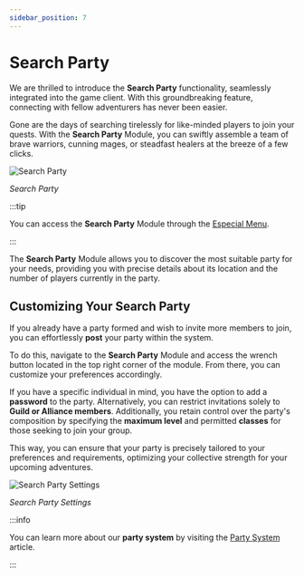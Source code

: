 ```yaml
---
sidebar_position: 7
---
```


# Search Party

We are thrilled to introduce the **Search Party** functionality, seamlessly integrated into the game client. With this groundbreaking feature, connecting with fellow adventurers has never been easier.

Gone are the days of searching tirelessly for like-minded players to join your quests. With the **Search Party** Module, you can swiftly assemble a team of brave warriors, cunning mages, or steadfast healers at the breeze of a few clicks.

![Search Party](/img/client-features/search-party.jpg)

_Search Party_

:::tip

You can access the **Search Party** Module through the [Especial Menu](/client-features/especial-menu).

:::

The **Search Party** Module allows you to discover the most suitable party for your needs, providing you with precise details about its location and the number of players currently in the party.

## Customizing Your Search Party

If you already have a party formed and wish to invite more members to join, you can effortlessly **post** your party within the system.

To do this, navigate to the **Search Party** Module and access the wrench button located in the top right corner of the module. From there, you can customize your preferences accordingly.

If you have a specific individual in mind, you have the option to add a **password** to the party. Alternatively, you can restrict invitations solely to **Guild or Alliance members**. Additionally, you retain control over the party's composition by specifying the **maximum level** and permitted **classes** for those seeking to join your group.

This way, you can ensure that your party is precisely tailored to your preferences and requirements, optimizing your collective strength for your upcoming adventures.

![Search Party Settings](/img/client-features/search-party-settings.jpg)

_Search Party Settings_

:::info

You can learn more about our **party system** by visiting the [Party System](/gameplay-systems/party-system) article.

:::
